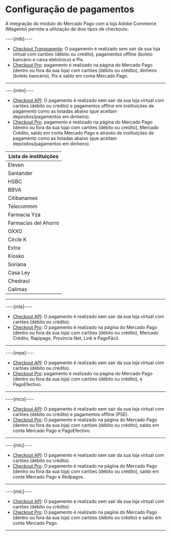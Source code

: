 # Configuração de pagamentos

A integração do módulo do Mercado Pago com a loja Adobe Commerce (Magento) permite a utilização de dois tipos de checkouts.

----[mlb]----

* [Checkout Transparente](/developers/pt/docs/adobe-commerce/payment-configuration/checkout-api): O pagamento é realizado sem sair da sua loja virtual com cartões (débito ou crédito), pagamentos offline (boleto bancário e caixa eletrônico) e Pix.
* [Checkout Pro](/developers/pt/docs/adobe-commerce/payment-configuration/checkout-pro): pagamento é realizado na página do Mercado Pago (dentro ou fora da sua loja) com cartões (débito ou crédito), dinheiro (boleto bancário), Pix e saldo em conta Mercado Pago.

------------

----[mlm]----

* [Checkout API](/developers/pt/docs/adobe-commerce/payment-configuration/checkout-api): O pagamento é realizado sem sair da sua loja virtual com cartões (débito ou crédito) e pagamentos offline em instituições de pagamento como as listadas abaixo (que aceitam depósitos/pagamentos em dinheiro).
* [Checkout Pro](/developers/pt/docs/adobe-commerce/payment-configuration/checkout-pro): pagamento é realizado na página do Mercado Pago (dentro ou fora da sua loja) com cartões (débito ou crédito), Mercado Crédito, saldo em conta Mercado Pago e através de instituições de pagamento como as listadas abaixo (que aceitam depósitos/pagamentos em dinheiro).

| Lista de instituições |
| --- |
| Eleven |
| Santander |
| HSBC |
| BBVA |
| Citibanamex |
| Telecommm |
| Farmacia Yza |
| Farmacias del Ahorro |
| OXXO |
| Circle K |
| Extra |
| Kiosko |
| Soriana |
| Casa Ley |
| Chedraul |
| Calimax |

------------

----[mla]----

* [Checkout API](/developers/pt/docs/adobe-commerce/payment-configuration/checkout-api): O pagamento é realizado sem sair da sua loja virtual com cartões (débito ou crédito).
* [Checkout Pro](/developers/pt/docs/adobe-commerce/payment-configuration/checkout-pro): O pagamento é realizado na página do Mercado Pago (dentro ou fora da sua loja) com cartões (débito ou crédito), Mercado Crédito, Rapipago, Província Net, Link e PagoFácil.

------------

----[mpe]----

* [Checkout API](/developers/pt/docs/adobe-commerce/payment-configuration/checkout-api): O pagamento é realizado sem sair da sua loja virtual com cartões (débito ou crédito).
* [Checkout Pro](/developers/pt/docs/adobe-commerce/payment-configuration/checkout-pro): pagamento é realizado na página do Mercado Pago (dentro ou fora da sua loja) com cartões (débito ou crédito), e PagoEfectivo.

------------

----[mco]----

* [Checkout API](/developers/pt/docs/adobe-commerce/payment-configuration/checkout-api): O pagamento é realizado sem sair da sua loja virtual com cartões (débito ou crédito) e pagamentos offline (PSE).
* [Checkout Pro](/developers/pt/docs/adobe-commerce/payment-configuration/checkout-pro): O pagamento é realizado na página do Mercado Pago (dentro ou fora da sua loja) com cartões (débito ou crédito), saldo em conta Mercado Pago e PagoEfectivo.

------------

----[mlu]----

* [Checkout API](/developers/pt/docs/adobe-commerce/payment-configuration/checkout-api): O pagamento é realizado sem sair da sua loja virtual com cartões (débito ou crédito).
* [Checkout Pro](/developers/pt/docs/adobe-commerce/payment-configuration/checkout-pro): O pagamento é realizado na página do Mercado Pago (dentro ou fora da sua loja) com cartões (débito ou crédito), saldo em conta Mercado Pago e Redpagos.

------------

----[mlc]----

* [Checkout API](/developers/pt/docs/adobe-commerce/payment-configuration/checkout-api): O pagamento é realizado sem sair da sua loja virtual com cartões (débito ou crédito).
* [Checkout Pro](/developers/pt/docs/adobe-commerce/payment-configuration/checkout-pro): O pagamento é realizado na página do Mercado Pago (dentro ou fora da sua loja) com cartões (débito ou crédito) e saldo em conta Mercado Pago.

------------